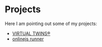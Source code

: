 Projects
========

Here I am pointing out some of my projects:

* [VIRTUAL TWINS®](http://archkomm.com/virtual-twins.html)
* [onlinejs runner](http://onlinejsrunner.nodejitsu.com)